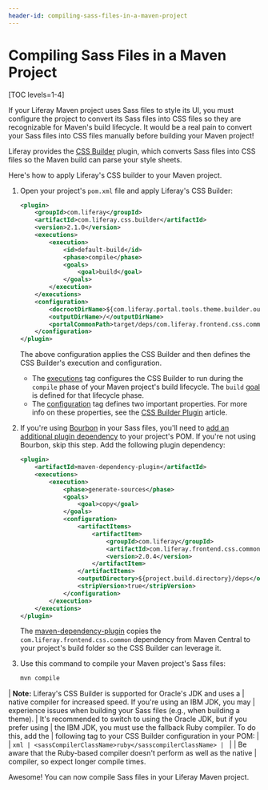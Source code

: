 ```yaml
---
header-id: compiling-sass-files-in-a-maven-project
---
```


# Compiling Sass Files in a Maven Project

[TOC levels=1-4]

If your Liferay Maven project uses Sass files to style its UI, you must
configure the project to convert its Sass files into CSS files so they are
recognizable for Maven's build lifecycle. It would be a real pain to convert
your Sass files into CSS files manually before building your Maven project!

Liferay provides the
[CSS Builder](/docs/7-2/reference/-/knowledge_base/reference/css-builder-plugin)
plugin, which converts Sass files into CSS files so the Maven build can parse
your style sheets.

Here's how to apply Liferay's CSS builder to your Maven project.

1.  Open your project's `pom.xml` file and apply Liferay's CSS Builder:

    ```xml
    <plugin>
        <groupId>com.liferay</groupId>
        <artifactId>com.liferay.css.builder</artifactId>
        <version>2.1.0</version>
        <executions>
            <execution>
                <id>default-build</id>
                <phase>compile</phase>
                <goals>
                    <goal>build</goal>
                </goals>
            </execution>
        </executions>
        <configuration>
            <docrootDirName>${com.liferay.portal.tools.theme.builder.outputDir}</docrootDirName>
            <outputDirName>/</outputDirName>
            <portalCommonPath>target/deps/com.liferay.frontend.css.common.jar</portalCommonPath>
        </configuration>
    </plugin>
    ```

    The above configuration applies the CSS Builder and then defines the CSS
    Builder's execution and configuration.

    - The
      [executions](https://maven.apache.org/guides/mini/guide-configuring-plugins.html#Using_the_executions_Tag)
      tag configures the CSS Builder to run during the `compile` phase of your
      Maven project's build lifecycle. The `build`
      [goal](http://maven.apache.org/guides/introduction/introduction-to-the-lifecycle.html#A_Build_Phase_is_Made_Up_of_Plugin_Goals)
      is defined for that lifecycle phase.
    - The
      [configuration](https://maven.apache.org/pom.html#Plugins) tag defines
      two important properties. For more info on these properties, see the
      [CSS Builder Plugin](/docs/7-2/reference/-/knowledge_base/reference/css-builder-plugin)
      article.

2.  If you're using [Bourbon](http://bourbon.io/) in your Sass files, you'll
    need to 
    [add an additional plugin dependency](/docs/7-2/customization/-/knowledge_base/customization/configuring-dependencies) 
    to your project's POM. If you're not using Bourbon, skip this step. Add the 
    following plugin dependency: 

    ```xml
    <plugin>
        <artifactId>maven-dependency-plugin</artifactId>
        <executions>
            <execution>
                <phase>generate-sources</phase>
                <goals>
                    <goal>copy</goal>
                </goals>
                <configuration>
                    <artifactItems>
                        <artifactItem>
                            <groupId>com.liferay</groupId>
                            <artifactId>com.liferay.frontend.css.common</artifactId>
                            <version>2.0.4</version>
                        </artifactItem>
                    </artifactItems>
                    <outputDirectory>${project.build.directory}/deps</outputDirectory>
                    <stripVersion>true</stripVersion>
                </configuration>
            </execution>
        </executions>
    </plugin>
    ```

    The [maven-dependency-plugin](http://maven.apache.org/plugins/maven-dependency-plugin/)
    copies the `com.liferay.frontend.css.common` dependency from Maven Central
    to your project's build folder so the CSS Builder can leverage it.

3.  Use this command to compile your Maven project's Sass files:

    ```bash
    mvn compile
    ```

| **Note:** Liferay's CSS Builder is supported for Oracle's JDK and uses a
| native compiler for increased speed. If you're using an IBM JDK, you may
| experience issues when building your Sass files (e.g., when building a theme).
| It's recommended to switch to using the Oracle JDK, but if you prefer using
| the IBM JDK, you must use the fallback Ruby compiler. To do this, add the
| following tag to your CSS Builder configuration in your POM:
| 
| ```xml
| <sassCompilerClassName>ruby</sasscompilerClassName>
| ```
| 
| Be aware that the Ruby-based compiler doesn't perform as well as the native
| compiler, so expect longer compile times.

Awesome! You can now compile Sass files in your Liferay Maven project.
